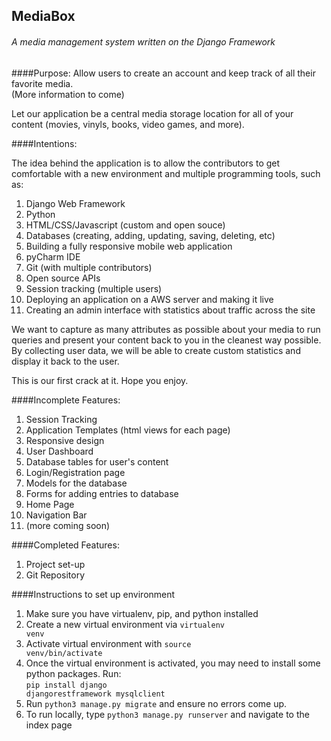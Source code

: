 ## MediaBox
###### A media management system written on the Django Framework

####Purpose:
Allow users to create an account and keep track of all their favorite media.<br>
(More information to come)

Let our application be a central media storage location for all of your content (movies, vinyls, books, video games, and more).

####Intentions:

The idea behind the application is to allow the contributors to get comfortable with a new environment and multiple programming tools, such as:<br>
1. Django Web Framework<br>
2. Python<br>
3. HTML/CSS/Javascript (custom and open souce)<br>
4. Databases (creating, adding, updating, saving, deleting, etc)<br>
5. Building a fully responsive mobile web application<br>
6. pyCharm IDE<br>
7. Git (with multiple contributors)<br>
8. Open source APIs<br>
9. Session tracking (multiple users)<br>
10. Deploying an application on a AWS server and making it live<br>
11. Creating an admin interface with statistics about traffic across the site<br>

We want to capture as many attributes as possible about your media to run queries and present your content back to you in the cleanest way possible.
By collecting user data, we will be able to create custom statistics and display it back to the user.

This is our first crack at it. Hope you enjoy.

####Incomplete Features:
1. Session Tracking<br>
2. Application Templates (html views for each page)<br>
3. Responsive design<br>
4. User Dashboard<br>
5. Database tables for user's content<br>
6. Login/Registration page<br>
7. Models for the database<br>
8. Forms for adding entries to database<br>
9. Home Page<br>
10. Navigation Bar<br>
11. (more coming soon)<br>

####Completed Features:
1. Project set-up<br>
2. Git Repository<br>

####Instructions to set up environment
1. Make sure you have virtualenv, pip, and python installed
2. Create a new virtual environment via <code>virtualenv venv</code>
3. Activate virtual environment with <code>source venv/bin/activate</code>
4. Once the virtual environment is activated, you may need to install some python packages. Run:<br>
  <code>pip install django djangorestframework mysqlclient</code>
5. Run <code>python3 manage.py migrate</code> and ensure no errors come up.
6. To run locally, type <code>python3 manage.py runserver</code> and navigate to the index page
